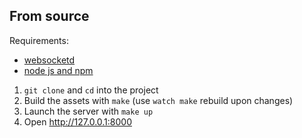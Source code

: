 ## From source

Requirements:

- [websocketd](http://websocketd.com/)
- [node js and npm](https://nodejs.org/en/)

1. `git clone` and `cd` into the project
2. Build the assets with `make` (use `watch make` rebuild upon changes)
3. Launch the server with `make up`
4. Open http://127.0.0.1:8000
